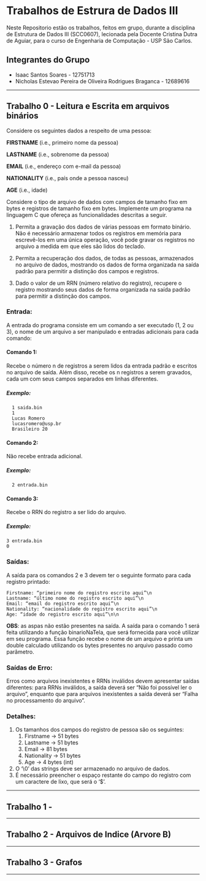 # Trabalhos de Estrura de Dados III

Neste Repositorio estão os trabalhos, feitos em grupo, durante a disciplina de Estrutura de Dados III (SCC0607), 
lecionada pela Docente Cristina Dutra de Aguiar, para o curso de Engenharia de Computação - USP São Carlos.

## Integrantes do Grupo
* Isaac Santos Soares - 12751713
* Nicholas Estevao Pereira de Oliveira Rodrigues Braganca - 12689616

---

## Trabalho 0 - Leitura e Escrita em arquivos binários

Considere os seguintes dados a respeito de uma pessoa:

  **FIRSTNAME** (i.e., primeiro nome da pessoa)
  
  **LASTNAME** (i.e., sobrenome da pessoa) 
  
  **EMAIL** (i.e., endereço com e-mail da pessoa) 
  
  **NATIONALITY** (i.e., país onde a pessoa nasceu) 
  
  **AGE** (i.e., idade)
  
Considere o tipo de arquivo de dados com campos de tamanho fixo em bytes e registros de tamanho fixo em bytes. 
Implemente um programa na linguagem C que ofereça as funcionalidades descritas a seguir.

1. Permita a gravação dos dados de várias pessoas em formato binário. Não é
necessário armazenar todos os registros em memória para escrevê-los em uma única operação, você pode gravar os registros no arquivo a medida em que eles são lidos do teclado.

2. Permita a recuperação dos dados, de todas as pessoas, armazenados no arquivo
de dados, mostrando os dados de forma organizada na saída padrão para permitir a
distinção dos campos e registros.

3. Dado o valor de um RRN (número relativo do registro), recupere o registro
mostrando seus dados de forma organizada na saída padrão para permitir a distinção
dos campos.

### Entrada:

A entrada do programa consiste em um comando a ser executado (1, 2 ou 3), o nome de um arquivo a ser manipulado e entradas adicionais para cada comando:

#### Comando 1:

Recebe o número n de registros a serem lidos da entrada padrão e escritos no arquivo de saída. Além disso, recebe os n registros a serem gravados, cada um com seus campos separados em linhas diferentes.

##### Exemplo:

```
  1 saida.bin 
  1 
  Lucas Romero 
  lucasromero@usp.br
  Brasileiro 20 
```
#### Comando 2: 

Não recebe entrada adicional.

##### Exemplo:

```
  2 entrada.bin
```

#### Comando 3:

Recebe o RRN do registro a ser lido do arquivo. 

##### Exemplo:

```
3 entrada.bin
0
```

### Saídas: 

A saída para os comandos 2 e 3 devem ter o seguinte formato para cada registro printado:

```
Firstname: “primeiro nome do registro escrito aqui”\n 
Lastname: “último nome do registro escrito aqui”\n 
Email: “email do registro escrito aqui”\n 
Nationality: “nacionalidade do registro escrito aqui”\n 
Age: “idade do registro escrito aqui”\n\n 
```

**OBS**: as aspas não estão presentes na saída.
A saída para o comando 1 será feita utilizando a função binarioNaTela, que será fornecida para você utilizar em seu programa. 
Essa função recebe o nome de um arquivo e printa um double calculado utilizando os bytes presentes no arquivo passado como parâmetro.

### Saídas de Erro: 
Erros como arquivos inexistentes e RRNs inválidos devem apresentar saídas diferentes: 
para RRNs inválidos, a saída deverá ser “Não foi possível ler o arquivo”, enquanto que para
arquivos inexistentes a saída deverá ser “Falha no processamento do arquivo”.

### Detalhes: 
1. Os tamanhos dos campos do registro de pessoa são os seguintes: 
    1. Firstname -> 51 bytes 
    2. Lastname -> 51 bytes 
    3. Email -> 81 bytes 
    4. Nationality -> 51 bytes 
    5. Age -> 4 bytes (int) 
2. O ‘\0’ das strings deve ser armazenado no arquivo de dados. 
3. É necessário preencher o espaço restante do campo do registro com um caractere de lixo,
que será o ‘$’.

---

## Trabalho 1 - 

---

## Trabalho 2 - Arquivos de Indice (Arvore B)

---

## Trabalho 3 - Grafos

---